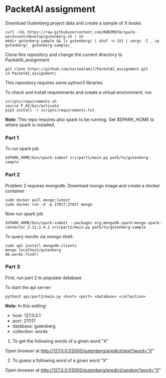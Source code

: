 
# PacketAI assignment


Download Gutenberg project data and create a sample of X books

```shell 
curl -sSL https://raw.githubusercontent.com/RHDZMOTA/spark-wordcount/develop/gutenberg.sh | sh
mkdir gutenberg-sample && ls gutenberg/ | shuf -n {X} | xargs -I _ cp gutenberg/_ gutenberg-sample/_
```

Clone this repository and change the current directory to PacketAI_assignment

```shell 
git clone https://github.com/karimalami7/PacketAI_assignment.git
cd PacketAI_assignment/
```

This repository requires some python3 libraries 

To check and install requirements and create a virtual environment, run
```shell
scripts/requirements.sh
source P_AI/bin/activate
pip3 install -r scripts/requirements.txt
```

**Note**: This repo requires also spark to be running. Set $SPARK_HOME to where spark is installed. 

### Part 1
To run spark job

```shell 
$SPARK_HOME/bin/spark-submit src/part1/main.py path/to/gutenberg-sample
```

### Part 2 

Problem 2 requires mongodb. Download mongo image and create a docker container

```shell
sudo docker pull mongo:latest
sudo docker run -d -p 27017:27017 mongo
```

Now run spark job

```shell 
$SPARK_HOME/bin/spark-submit --packages org.mongodb.spark:mongo-spark-connector_2.11:2.4.2 src/part2/main.py path/to/gutenberg-sample
```

To query results via mongo shell:

```shell
sudo apt install mongodb-clients
mongo localhost/gutenberg
db.words.find()
```


### Part 3 
First, run part 2 to populate database

To start the api server:
```shell
python3 api/part3/main.py <host> <port> <database> <collection>
```
**Note**: In this setting:

 - host: 127.0.0.1
 - port: 27017
 - database: gutenberg
 - collection: words

 1. To get the following words of a given word "X"

Open browser at http://127.0.0.1/5000/gutenberg/predict/next?word="X"

 2.  To guess a following word of a given word "X"

Open browser at http://127.0.0.1/5000/gutenberg/predict/random?word="X"